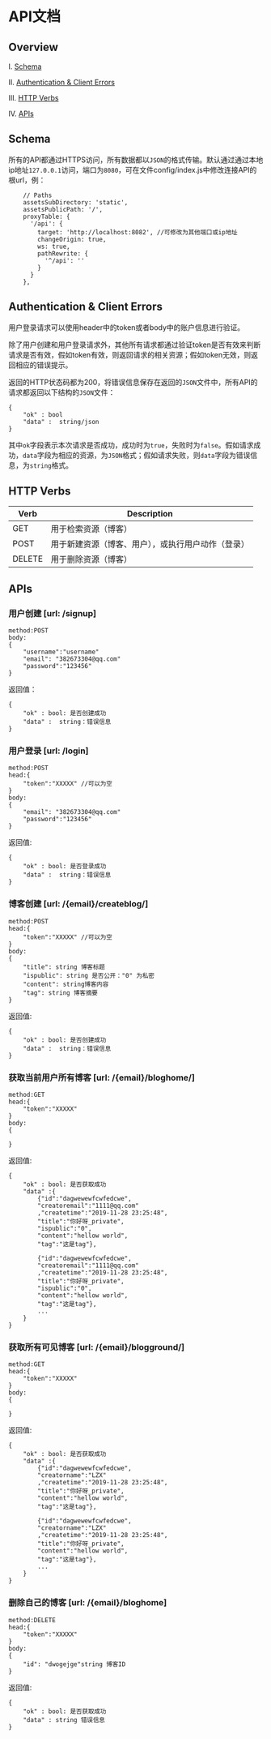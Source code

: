 # API文档

## Overview

Ⅰ.  [Schema](#schema)

Ⅱ. [Authentication & Client Errors](#authentication)

Ⅲ. [HTTP Verbs](#http)

Ⅳ. [APIs](#apis)



## <span id="schema">Schema</span>

所有的API都通过HTTPS访问，所有数据都以`JSON`的格式传输。默认通过通过本地ip地址`127.0.0.1`访问，端口为`8080`，可在文件config/index.js中修改连接API的根url，例：

```
    // Paths
    assetsSubDirectory: 'static',
    assetsPublicPath: '/',
    proxyTable: {
      '/api': {
        target: 'http://localhost:8082', //可修改为其他端口或ip地址
        changeOrigin: true,
        ws: true,
        pathRewrite: {
          '^/api': ''
        }
      }
    },
```



## <span id="authentication">Authentication & Client Errors</span>

用户登录请求可以使用header中的token或者body中的账户信息进行验证。

除了用户创建和用户登录请求外，其他所有请求都通过验证token是否有效来判断请求是否有效，假如token有效，则返回请求的相关资源；假如token无效，则返回相应的错误提示。

返回的HTTP状态码都为200，将错误信息保存在返回的`JSON`文件中，所有API的请求都返回以下结构的`JSON`文件：

```
{
	"ok" : bool
	"data" :  string/json
}
```

其中`ok`字段表示本次请求是否成功，成功时为`true`，失败时为`false`。假如请求成功，`data`字段为相应的资源，为`JSON`格式；假如请求失败，则`data`字段为错误信息，为`string`格式。



## <span id="http">HTTP Verbs</span>

| Verb   | Description                                        |
| ------ | -------------------------------------------------- |
| GET    | 用于检索资源（博客）                               |
| POST   | 用于新建资源（博客、用户），或执行用户动作（登录） |
| DELETE | 用于删除资源（博客）                               |



## <span id="apis">APIs</span>

### 用户创建 [url: /signup]

```
method:POST
body:
{
	"username":"username"
	"email": "382673304@qq.com"
	"password":"123456"
}
```
返回值：
```
{
	"ok" : bool: 是否创建成功
	"data" :  string：错误信息
}
```

### 用户登录 [url: /login]
```
method:POST
head:{
	"token":"XXXXX" //可以为空
}
body:
{
	"email": "382673304@qq.com"
	"password":"123456"
}
```
返回值:
```
{
	"ok" : bool: 是否登录成功
	"data" :  string：错误信息
}
```

### 博客创建 [url: /{email}/createblog/]
```
method:POST
head:{
	"token":"XXXXX" //可以为空
}
body:
{
	"title": string 博客标题
	"ispublic": string 是否公开："0" 为私密
	"content": string博客内容
	"tag": string 博客摘要
}
```
返回值:
```
{
	"ok" : bool: 是否创建成功
	"data" :  string：错误信息
}
```

### 获取当前用户所有博客 [url: /{email}/bloghome/]
```
method:GET
head:{
	"token":"XXXXX" 
}
body:
{
	
}
```
返回值:
```
{
	"ok" : bool: 是否获取成功
	"data" :{
		{"id":"dagwewewfcwfedcwe",
		"creatoremail":"1111@qq.com"
		,"createtime":"2019-11-28 23:25:48",
		"title":"你好呀_private",
		"ispublic":"0",
		"content":"hellow world",
		"tag":"这是tag"},
		
		{"id":"dagwewewfcwfedcwe",
		"creatoremail":"1111@qq.com"
		,"createtime":"2019-11-28 23:25:48",
		"title":"你好呀_private",
		"ispublic":"0",
		"content":"hellow world",
		"tag":"这是tag"},
		...
	}
}
```

### 获取所有可见博客 [url: /{email}/blogground/]
```
method:GET
head:{
	"token":"XXXXX" 
}
body:
{
	
}
```
返回值:
```
{
	"ok" : bool: 是否获取成功
	"data" :{
		{"id":"dagwewewfcwfedcwe",
		"creatorname":"LZX"
		,"createtime":"2019-11-28 23:25:48",
		"title":"你好呀_private",
		"content":"hellow world",
		"tag":"这是tag"},
		
		{"id":"dagwewewfcwfedcwe",
		"creatorname":"LZX"
		,"createtime":"2019-11-28 23:25:48",
		"title":"你好呀_private",
		"content":"hellow world",
		"tag":"这是tag"},
		...
	}
}
```

### 删除自己的博客 [url: /{email}/bloghome]
```
method:DELETE
head:{
	"token":"XXXXX" 
}
body:
{
	"id": "dwogejge"string 博客ID
}
```
返回值:
```
{
	"ok" : bool: 是否获取成功
	"data" : string 错误信息
}
```
